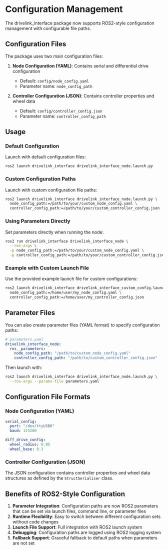 # Configuration Management

The drivelink_interface package now supports ROS2-style configuration management with configurable file paths.

## Configuration Files

The package uses two main configuration files:

1. **Node Configuration (YAML)**: Contains serial and differential drive configuration
   - Default: `config/node_config.yaml`
   - Parameter name: `node_config_path`

2. **Controller Configuration (JSON)**: Contains controller properties and wheel data
   - Default: `config/controller_config.json`
   - Parameter name: `controller_config_path`

## Usage

### Default Configuration
Launch with default configuration files:
```bash
ros2 launch drivelink_interface drivelink_interface_node.launch.py
```

### Custom Configuration Paths
Launch with custom configuration file paths:
```bash
ros2 launch drivelink_interface drivelink_interface_node.launch.py \
  node_config_path:=/path/to/your/custom_node_config.yaml \
  controller_config_path:=/path/to/your/custom_controller_config.json
```

### Using Parameters Directly
Set parameters directly when running the node:
```bash
ros2 run drivelink_interface drivelink_interface_node \
  --ros-args \
  -p node_config_path:=/path/to/your/custom_node_config.yaml \
  -p controller_config_path:=/path/to/your/custom_controller_config.json
```

### Example with Custom Launch File
Use the provided example launch file for custom configurations:
```bash
ros2 launch drivelink_interface drivelink_interface_custom_config.launch.py \
  node_config_path:=/home/user/my_node_config.yaml \
  controller_config_path:=/home/user/my_controller_config.json
```

## Parameter Files
You can also create parameter files (YAML format) to specify configuration paths:

```yaml
# parameters.yaml
drivelink_interface_node:
  ros__parameters:
    node_config_path: "/path/to/custom_node_config.yaml"
    controller_config_path: "/path/to/custom_controller_config.json"
```

Then launch with:
```bash
ros2 launch drivelink_interface drivelink_interface_node.launch.py \
  --ros-args --params-file parameters.yaml
```

## Configuration File Formats

### Node Configuration (YAML)
```yaml
serial_config:
  port: "/dev/ttyUSB0"
  baud: 115200

diff_drive_config:
  wheel_radius: 0.05
  wheel_base: 0.3
```

### Controller Configuration (JSON)
The JSON configuration contains controller properties and wheel data structures as defined by the `StructSerialiser` class.

## Benefits of ROS2-Style Configuration

1. **Parameter Integration**: Configuration paths are now ROS2 parameters that can be set via launch files, command line, or parameter files
2. **Runtime Flexibility**: Easy to switch between different configuration sets without code changes
3. **Launch File Support**: Full integration with ROS2 launch system
4. **Debugging**: Configuration paths are logged using ROS2 logging system
5. **Fallback Support**: Graceful fallback to default paths when parameters are not set

